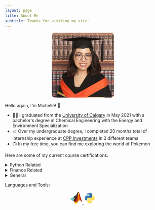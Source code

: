 ```yaml
---
layout: page
title: About Me
subtitle: Thanks for visiting my site!
---
```

<p align="center">
<img style="width:40%; border-radius: 5%;" src="/assets/img/michelle.jpg">
</p>

Hello again, I'm Michelle! 👋

- 👩‍🔬 I graduated from the [University of Calgary](https://www.ucalgary.ca/future-students/undergraduate/explore-programs/chemical-engineering) in May 2021 with a bachelor's degree in Chemical Engineering with the Energy and Environment Specialization 
- 📈 Over my undergraduate degree, I completed 20 months total of internship experience at [CPP Investments](https://www.cppinvestments.com/) in 3 different teams
- 📺 In my free time, you can find me exploring the world of Pokémon

Here are some of my current course certifications:

<details>
<summary>Python Related</summary>
    <ul>
    <li> <a href="https://michellechung-code.github.io/assets/certifications/CertificateOfCompletion_Python%20Design%20Patterns.pdf" target="_blank">Python: Design Patterns</a> - LinkedIn, Jul 2021 </li>
    <li> <a href="https://michellechung-code.github.io/assets/certifications/CertificateOfCompletion_Python%20Data%20Structures%20and%20Algorithms.pdf" target="_blank">Python Data Structures and Algorithms</a> - LinkedIn, Jul 2021 </li>
    <li> <a href="http://ude.my/UC-e4a3f8a6-2699-4b82-b22b-b2a630d57256" target="_blank">Spark and Python for Big Data with PySpark</a> - Udemy, Feb 2021 </li>
    <li> <a href="https://freecodecamp.org/certification/michellechung-code/data-analysis-with-python-v7" target="_blank">Data Analysis with Python</a> - freeCodeCamp, Dec 2020 </li>
    <li> <a href="https://freecodecamp.org/certification/michellechung-code/scientific-computing-with-python-v7" target="_blank">Scientific Computing with Python</a> - freeCodeCamp, Dec 2020 </li>
    <li> <a href="https://www.coursera.org/account/accomplishments/specialization/J7L9FN7CK8QL" target="_blank">Applied Data Science with Python Specialization</a> - Coursera, Feb 2020 </li>
    <li> <a href="https://www.coursera.org/account/accomplishments/verify/QHV9RXEYFV9Q" target="_blank">Python Classes and Inheritance</a> - Coursera, Jan 2020 </li>
    </ul>
</details>


<details>
<summary>Finance Related</summary>
    <ul>
    <li> <a href="https://www.udemy.com/certificate/UC-1f62fb6e-7c3f-4c9d-b2cf-f1b294726b11/" target="_blank">Build a Robust Stock Valuation System - Financial Modeling</a> - Udemy, May 2021 </li>
    <li> <a href="https://www.udemy.com/certificate/UC-8274eda0-27d6-4a37-b0b0-3d050d3e73ba/" target="_blank">Investment Analysis with Natural Language Processing (NLP)</a> - Udemy, May 2021 </li>
    </ul>
</details>


<details>
<summary>General</summary>
    <ul>
    <li> <a href="https://michellechung-code.github.io/assets/certifications/CertificateOfCompletion_Advanced%20Design%20Patterns_Design%20Principles.pdf" target="_blank">Advanced Design Patterns: Design Principles</a> - LinkedIn, Jul 2021 </li>
    <li> <a href="https://coursera.org/share/3d8c89a5011ba6c9bb0ba2c42ca6f0e7" target="_blank">Problem Solving Using Computational Thinking</a> - Coursera, Jan 2021 </li>
    </ul>
</details>


<p>Languages and Tools:</p>
<p align='center'> <a href="https://www.mathworks.com/" target="_blank"> <img src="/assets/img/matlab_logo.png" alt="matlab" width="40" height="40"/> </a> <a href="https://www.python.org" target="_blank"> <img src="https://raw.githubusercontent.com/devicons/devicon/master/icons/python/python-original.svg" alt="python" width="40" height="40"/> </a> </p>
